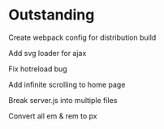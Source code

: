 # Outstanding

Create webpack config for distribution build

Add svg loader for ajax

Fix hotreload bug

Add infinite scrolling to home page

Break server.js into multiple files

Convert all em & rem to px
